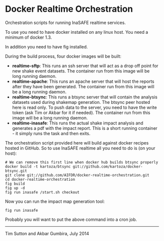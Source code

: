 Docker Realtime Orchestration
=============================

Orchestration scripts for running InaSAFE realtime services.

To use you need to have docker installed on any linux host. You
need a minimum of docker 1.3.

In addition you need to have fig installed.

During the build process, four docker images will be built:
  
  * **realtime-sftp**: This runs an ssh server that will act as a
    drop off point for new shake event datasets. The container run from this
    image will be long running daemon.
  * **realtime-apache**: This runs an apache server that will host
    the reports after they have been generated. The container run from this
    image will be a long running daemon.
  * **realtime-btsync**: This runs a btsync server that will
    contain the analysis datasets used during shakemap generation. The btsync 
    peer hosted here is read only. To push data to the server, you need to 
    have the write token (ask Tim or Akbar for it if needed). The 
    container run from this image will be a long running daemon. 
  * **realtime-inasafe**: This runs the actual shake impact
    analysis and generates a pdf with the impact report. This is a short
    running container - it simply runs the task and then exits.
  

The orchestration script provided here will build against docker recipes
hosted in GitHub. So to use InaSAFE realtime all you need to do is (on your 
host):


```
# We can remove this first line when docker hub builds btsync properly
docker build -t kartoza/btsync git://github.com/kartoza/docker-btsync.git
git clone git://github.com/AIFDR/docker-realtime-orchestration.git
cd docker-realtime-orchestration
fig build
fig up -d
fig run inasafe /start.sh checkout
```

Now you can run the impact map generation tool:

```
fig run inasafe
```

Probably you will want to put the above command into a cron job.


--------

Tim Sutton and Akbar Gumbira, July 2014

